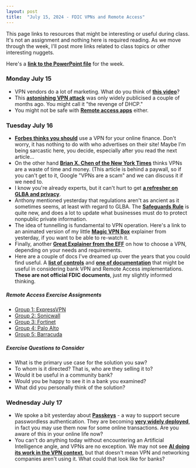 ```yaml
---
layout: post
title:  "July 15, 2024 - FDIC VPNs and Remote Access"
---
```


This page links to resources that might be interesting or useful during class. It's not an assignment and nothing here is required reading. As we move through the week, I'll post more links related to class topics or other interesting nuggets.

Here's a [**link to the PowerPoint file**](https://class.hillvt.com/assets/FDIC-VPNRA-20240716.pptx) for the week.

### Monday July 15

- VPN vendors do a lot of marketing. What do you think of [**this video**](https://www.youtube.com/watch?v=WVDQEoe6ZWY)?
- This [**astonishing VPN attack**](https://arstechnica.com/security/2024/05/novel-attack-against-virtually-all-vpn-apps-neuters-their-entire-purpose/) was only widely publicised a couple of months ago. You might call it "the revenge of DHCP."
- You might not be safe with [**Remote access apps**](https://www.theregister.com/2024/06/28/teamviewer_network_breach/?td=keepreading) either.

### Tuesday July 16

- [**Forbes thinks you should**](https://www.forbes.com/advisor/business/software/vpn-uses/) use a VPN for your online finance. Don't worry, it has nothing to do with who advertises on their site! Maybe I'm being sarcastic here, you decide, especially after you read the next article...
- On the other hand [**Brian X. Chen of the New York Times**](https://www.nytimes.com/2021/10/06/technology/personaltech/are-vpns-worth-it.html?searchResultPosition=1) thinks VPNs are a waste of time and money. (This article is behind a paywall, so if you can't get to it, Google "VPNs are a scam" and we can discuss it if we need to.
- I know you're already experts, but it can't hurt to get [**a refresher on GLBA and privacy**](https://digitalguardian.com/blog/what-glba-compliance-understanding-data-protection-requirements-gramm-leach-bliley-act).
- Anthony mentioned yesterday that regulations aren't as ancient as it sometimes seems, at least with regard to GLBA. The [**Safeguards Rule**](https://www.ftc.gov/business-guidance/blog/2024/05/safeguards-rule-notification-requirement-now-effect) is quite new, and does a lot to update what businesses must do to protect nonpublic private information.
- The idea of tunnelling is fundamental to VPN operation. Here's a link to an animated version of my little [**Magic VPN Box**](https://boingit.com/fdic/fdic-vpn/MagicVPNs.mp4) explainer from yesterday, if you want to be able to re-watch it. 
- Finally, another [**Great Explainer from the EFF**](https://ssd.eff.org/module/choosing-vpn-thats-right-you) on how to choose a VPN, depending on your needs and requirements.
- Here are a couple of docs I've dreamed up over the years that you could find useful. A [**list of controls**](https://class.hillvt.com/assets/VPNRA-Controls.docx) and [**one of documentation**](https://class.hillvt.com/assets/VPNRA-Docs.docx) that might be useful in considering bank VPN and Remote Access implementations. **These are not official FDIC documents**, just my slightly informed thinking.

##### Remote Access Exercise Assignments

- [Group 1: ExpressVPN](https://www.expressvpn.com/)
- [Group 2: Sonicwall](https://www.sonicwall.com/products/remote-access/)
- [Group 3: Fortinet](https://www.fortinet.com/solutions/enterprise-midsize-business/work-from--anywhere)
- [Group 4: Palo Alto](https://www.paloaltonetworks.com/sase/globalprotect)
- [Group 5: Barracuda](https://www.barracuda.com/products/network-protection/secureedge/zero-trust-access)
  
##### Exercise Questions to Consider

- What is the primary use case for the solution you saw?
- To whom is it directed? That is, who are they selling it to?
- Would it be useful in a community bank?
- Would you be happy to see it in a bank you examined?
- What did you personally think of the solution?

### Wednesday July 17

- We spoke a bit yesterday about [**Passkeys**](https://fidoalliance.org/passkeys/) - a way to support secure passwordless authentication. They are becoming [**very widely deployed**](https://fidoalliance.org/passkeys-directory/), in fact you may use them now for some online transactions. Are you aware of this in your online life now?
- You can't do anything today without encountering an Artificial Intelligence angle, and VPNs are no exception. We may not see [**AI doing its work in the VPN context**](https://www.makeuseof.com/how-does-ai-work-in-vpns/), but that doesn't mean VPN and networking companies aren't using it. What could that look like for banks?
